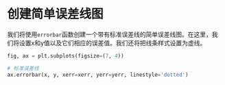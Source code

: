 # 创建简单误差线图

我们将使用`errorbar`函数创建一个带有标准误差线的简单误差线图。在这里，我们将设置x和y值以及它们相应的误差值。我们还将把线条样式设置为虚线。

```python
fig, ax = plt.subplots(figsize=(7, 4))

# 标准误差线
ax.errorbar(x, y, xerr=xerr, yerr=yerr, linestyle='dotted')
```
